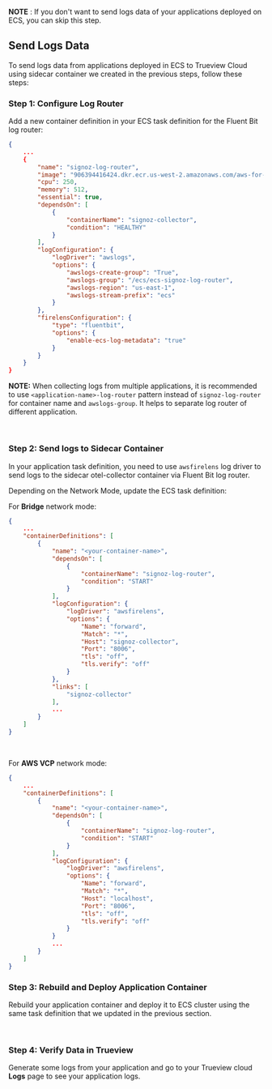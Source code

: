 **NOTE** : If you don't want to send logs data of your applications deployed on ECS, you can skip this step.

## Send Logs Data

To send logs data from applications deployed in ECS to Trueview Cloud using sidecar container we created in the previous steps, follow these steps:

### Step 1: Configure Log Router

Add a new container definition in your ECS task definition for the Fluent Bit log router:

```json
{
    ...
    {
        "name": "signoz-log-router",
        "image": "906394416424.dkr.ecr.us-west-2.amazonaws.com/aws-for-fluent-bit:stable",
        "cpu": 250,
        "memory": 512,
        "essential": true,
        "dependsOn": [
            {
                "containerName": "signoz-collector",
                "condition": "HEALTHY"
            }
        ],
        "logConfiguration": {
            "logDriver": "awslogs",
            "options": {
                "awslogs-create-group": "True",
                "awslogs-group": "/ecs/ecs-signoz-log-router",
                "awslogs-region": "us-east-1",
                "awslogs-stream-prefix": "ecs"
            }
        },
        "firelensConfiguration": {
            "type": "fluentbit",
            "options": {
                "enable-ecs-log-metadata": "true"
            }
        }
    }
}
```

**NOTE:** When collecting logs from multiple applications, it is recommended to use `<application-name>-log-router` pattern instead of `signoz-log-router` for container name and `awslogs-group`. It helps to separate log router of different application.

&nbsp;

### Step 2: Send logs to Sidecar Container

In your application task definition, you need to use `awsfirelens` log driver to send logs to the sidecar otel-collector container via Fluent Bit log router.

Depending on the Network Mode, update the ECS task definition:

For **Bridge** network mode:

```json
{
    ...
    "containerDefinitions": [
        {
            "name": "<your-container-name>",
            "dependsOn": [
                {
                    "containerName": "signoz-log-router",
                    "condition": "START"
                }
            ],
            "logConfiguration": {
                "logDriver": "awsfirelens",
                "options": {
                    "Name": "forward",
                    "Match": "*",
                    "Host": "signoz-collector",
                    "Port": "8006",
                    "tls": "off",
                    "tls.verify": "off"
                }
            },
            "links": [
                "signoz-collector"
            ],
            ...
        }
    ]
}
```

&nbsp;

For **AWS VCP** network mode:

```json
{
    ...
    "containerDefinitions": [
        {
            "name": "<your-container-name>",
            "dependsOn": [
                {
                    "containerName": "signoz-log-router",
                    "condition": "START"
                }
            ],
            "logConfiguration": {
                "logDriver": "awsfirelens",
                "options": {
                    "Name": "forward",
                    "Match": "*",
                    "Host": "localhost",
                    "Port": "8006",
                    "tls": "off",
                    "tls.verify": "off"
                }
            }
            ...
        }
    ]
}
```

### Step 3: Rebuild and Deploy Application Container

Rebuild your application container and deploy it to ECS cluster using the same task definition that we updated in the previous section.

&nbsp;

### Step 4: Verify Data in Trueview

Generate some logs from your application and go to your Trueview cloud **Logs** page to see your application logs.



